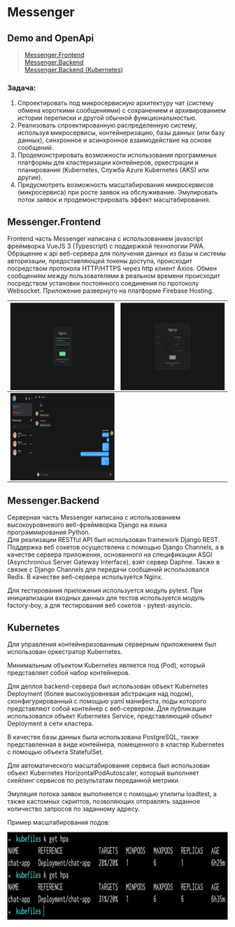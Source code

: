 # Messenger

## Demo and OpenApi
> <a href="https://hotfire-chat.web.app/">Messenger.Frontend</a> <br/>
> <a href="https://fakemessenger.herokuapp.com/swagger/">Messenger.Backend</a> <br/>
> <a href="https://chat-app.c-2181e3e.kyma.ondemand.com/swagger/">Messenger.Backend (Kubernetes)</a>

### Задача:
1. Спроектировать под микросервисную архитектуру чат (систему обмена короткими сообщениями) с сохранением и архивированием истории переписки и другой обычной функциональностью. 
2. Реализовать спроектированную распределенную систему, используя микросервисы, контейнеризацию, базы данных (или базу данных), синхронное и асинхронное взаимодействие на основе сообщений.
3. Продемонстрировать возможности использования программных платформы для кластеризации контейнеров, оркестрации и планирования (Kubernetes, Служба Azure Kubernetes (AKS) или другие).
4. Предусмотреть возможность масштабирования микросервисов (микросервиса) при росте заявок на обслуживание. Эмулировать поток заявок и продемонстрировать эффект масштабирования.

## Messenger.Frontend
Frontend часть Messenger написана с использованием javascript фреймворка VueJS 3 (Typescript) с поддержкой технологии PWA.
Обращение к api веб-сервера для получения данных из базы и системы авторизации, предоставляющей токены доступа, происходит посредством протокола HTTP/HTTPS через http клиент Axios. Обмен сообщениям между пользователями в реальном времени происходит посредством установки постоянного соединения по протоколу Websocket.
Приложение развернуто на платформе Firebase Hosting.

| <img align="left" src="Screenshots/2.jpg" height="200" /> | <img align="right" src="Screenshots/3.jpg" height="200" /> |
|:---------------------------------------------------------:|:----------------------------------------------------------:|
| <img align="left" src="Screenshots/1.jpg" height="200" /> |                                                            |





## Messenger.Backend
Серверная часть Messenger написана с использованием высокоуровневого веб-фреймворка Django на языка программирования Python. <br/> 
Для реализации RESTful API был использован framework Django REST. Поддержка веб сокетов осуществлена с помощью Django Channels, а в качестве сервера приложения, основанного на спецификации ASGI (Asynchronous Server Gateway Interface), взят сервер Daphne. Также в связке с Django Channels для передачи сообщений использовался Redis.
В качестве веб-сервера используется Nginx.

Для тестирования приложения используется модуль pytest. При инициализации входных данных для тестов используется модуль factory-boy, а для тестирования веб сокетов - pytest-asyncio.


## Kubernetes
Для управления контейнеризованным серверным приложением был использован оркестратор Kubernetes. 

Минимальным объектом Kubernetes является под (Pod), который представляет собой набор контейнеров.

Для деплоя backend-сервера был использован объект Kubernetes Deployment (более высокоуровневая абстракция над подом), сконфигурированный с помощью yaml манифеста, поды которого представляют собой контейнер с веб-сервером.
Для публикации использовался объект Kubernetes Service, представляющий объект Deployment в сети кластера.

В качестве базы данных была использована PostgreSQL, также представленная в виде контейнера, помещенного в кластер Kubernetes с помощью объекта StatefulSet.

Для автоматического масштабирования сервиса был использован объект Kubernetes HorizontalPodAutoscaler, который выполняет скейлинг сервисов по результатам переданной метрики.

Эмуляция потока заявок выполняется с помощью утилиты loadtest, а также кастомных скриптов, позволяющих отправлять заданное количество запросов по заданному адресу.

Пример масштабирования подов:

<img align="left" src="Screenshots/5Gw8tjOstVg.jpg" height="200" />


